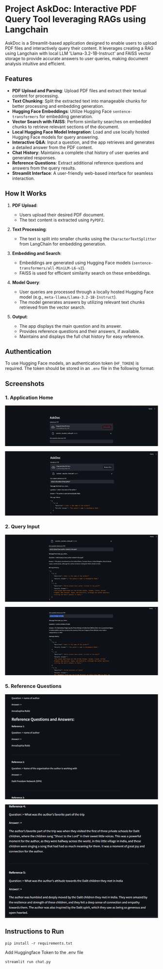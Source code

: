 
# Project AskDoc: Interactive PDF Query Tool leveraging RAGs using Langchain

AskDoc is a Streamlit-based application designed to enable users to upload PDF files and interactively query their content. It leverages creating a RAG using Langchain with local LLM 'Llama-3.2-1B-Instruct' and FAISS vector storage to provide accurate answers to user queries, making document analysis intuitive and efficient.

## Features

- **PDF Upload and Parsing**: Upload PDF files and extract their textual content for processing.
- **Text Chunking**: Split the extracted text into manageable chunks for better processing and embedding generation.
- **Hugging Face Embeddings**: Utilize Hugging Face `sentence-transformers` for embedding generation.
- **Vector Search with FAISS**: Perform similarity searches on embedded chunks to retrieve relevant sections of the document.
- **Local Hugging Face Model Integration**: Load and use locally hosted Hugging Face models for query answering.
- **Interactive Q&A**: Input a question, and the app retrieves and generates a detailed answer from the PDF content.
- **Chat History**: Maintains a complete chat history of user queries and generated responses.
- **Reference Questions**: Extract additional reference questions and answers from the query results.
- **Streamlit Interface**: A user-friendly web-based interface for seamless interaction.

## How It Works

1. **PDF Upload**:
   - Users upload their desired PDF document.
   - The text content is extracted using `PyPDF2`.

2. **Text Processing**:
   - The text is split into smaller chunks using the `CharacterTextSplitter` from LangChain for embedding generation.

3. **Embedding and Search**:
   - Embeddings are generated using Hugging Face models (`sentence-transformers/all-MiniLM-L6-v2`).
   - FAISS is used for efficient similarity search on these embeddings.

4. **Model Query**:
   - User queries are processed through a locally hosted Hugging Face model (e.g., `meta-llama/Llama-3.2-1B-Instruct`).
   - The model generates answers by utilizing relevant text chunks retrieved from the vector search.

5. **Output**:
   - The app displays the main question and its answer.
   - Provides reference questions and their answers, if available.
   - Maintains and displays the full chat history for easy reference.

## Authentication

To use Hugging Face models, an authentication token (`HF_TOKEN`) is required. The token should be stored in an `.env` file in the following format:

## Screenshots

### 1. Application Home
![Application Home](images/1%20(1).png)

![PDF Upload](images/1%20(2).png)

### 2. Query Input
![Query Input](images/1%20(3).png)

![Query Input 2](images/1%20(4).png)

### 5. Reference Questions
![Reference Questions](images/1%20(5).png)

![Reference Questions 2](images/1%20(6).png)


## Instructions to Run

```
pip install -r requirements.txt
```

Add Huggingface Token to the .env file

```
streamlit run chat.py
```
